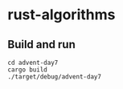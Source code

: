 # rust-algorithms

## Build and run

```shell
cd advent-day7
cargo build
./target/debug/advent-day7
```
